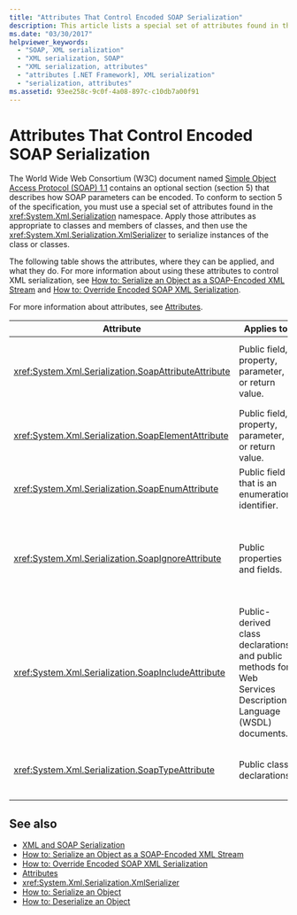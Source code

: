 ```yaml
---
title: "Attributes That Control Encoded SOAP Serialization"
description: This article lists a special set of attributes found in the System.Xml.Serialization namespace needed to conform to the SOAP the specification.
ms.date: "03/30/2017"
helpviewer_keywords: 
  - "SOAP, XML serialization"
  - "XML serialization, SOAP"
  - "XML serialization, attributes"
  - "attributes [.NET Framework], XML serialization"
  - "serialization, attributes"
ms.assetid: 93ee258c-9c0f-4a08-897c-c10db7a00f91
---
```

# Attributes That Control Encoded SOAP Serialization

The World Wide Web Consortium (W3C) document named [Simple Object Access Protocol (SOAP) 1.1](https://www.w3.org/TR/2000/NOTE-SOAP-20000508/) contains an optional section (section 5) that describes how SOAP parameters can be encoded. To conform to section 5 of the specification, you must use a special set of attributes found in the <xref:System.Xml.Serialization> namespace. Apply those attributes as appropriate to classes and members of classes, and then use the <xref:System.Xml.Serialization.XmlSerializer> to serialize instances of the class or classes.

The following table shows the attributes, where they can be applied, and what they do. For more information about using these attributes to control XML serialization, see [How to: Serialize an Object as a SOAP-Encoded XML Stream](how-to-serialize-an-object-as-a-soap-encoded-xml-stream.md) and [How to: Override Encoded SOAP XML Serialization](how-to-override-encoded-soap-xml-serialization.md).

For more information about attributes, see [Attributes](../../../docs/standard/attributes/index.md).

|Attribute|Applies to|Specifies|
|---------------|----------------|---------------|
|<xref:System.Xml.Serialization.SoapAttributeAttribute>|Public field, property, parameter, or return value.|The class member will be serialized as an XML attribute.|
|<xref:System.Xml.Serialization.SoapElementAttribute>|Public field, property, parameter, or return value.|The class will be serialized as an XML element.|
|<xref:System.Xml.Serialization.SoapEnumAttribute>|Public field that is an enumeration identifier.|The element name of an enumeration member.|
|<xref:System.Xml.Serialization.SoapIgnoreAttribute>|Public properties and fields.|The property or field should be ignored when the containing class is serialized.|
|<xref:System.Xml.Serialization.SoapIncludeAttribute>|Public-derived class declarations and public methods for Web Services Description Language (WSDL) documents.|The type should be included when generating schemas (to be recognized when serialized).|
|<xref:System.Xml.Serialization.SoapTypeAttribute>|Public class declarations.|The class should be serialized as an XML type.|

## See also

- [XML and SOAP Serialization](xml-and-soap-serialization.md)
- [How to: Serialize an Object as a SOAP-Encoded XML Stream](how-to-serialize-an-object-as-a-soap-encoded-xml-stream.md)
- [How to: Override Encoded SOAP XML Serialization](how-to-override-encoded-soap-xml-serialization.md)
- [Attributes](../../../docs/standard/attributes/index.md)
- <xref:System.Xml.Serialization.XmlSerializer>
- [How to: Serialize an Object](how-to-serialize-an-object.md)
- [How to: Deserialize an Object](how-to-deserialize-an-object.md)
